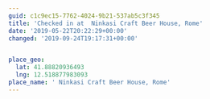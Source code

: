 ```yaml
---
guid: c1c9ec15-7762-4024-9b21-537ab5c3f345
title: 'Checked in at  Ninkasi Craft Beer House, Rome'
date: '2019-05-22T20:22:29+00:00'
changed: '2019-09-24T19:17:31+00:00'


place_geo:
  lat: 41.88820936493
  lng: 12.518877983093
place_name: ' Ninkasi Craft Beer House, Rome'
---
```


